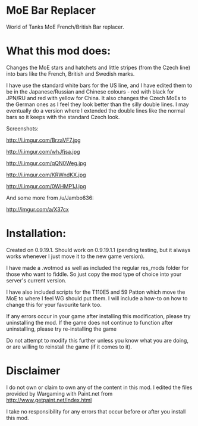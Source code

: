 # MoE Bar Replacer
World of Tanks MoE French/British Bar replacer.

# What this mod does:

Changes the MoE stars and hatchets and little stripes (from the Czech line) into bars like the French, British and Swedish marks. 

I have use the standard white bars for the US line, and I have edited them to be in the Japanese/Russian and Chinese colours - red with black for JPN/RU and red with yellow for China. It also changes the Czech MoEs to the German ones as I feel they look better than the silly double lines. I may eventually do a version where I extended the double lines like the normal bars so it keeps with the standard Czech look.

Screenshots:

http://i.imgur.com/BrzaVF7.jpg

http://i.imgur.com/whJfjsa.jpg

http://i.imgur.com/qQN0Weg.jpg

http://i.imgur.com/KRWndKX.jpg

http://i.imgur.com/0WHMP1J.jpg

And some more from /u/Jambo636:

http://imgur.com/a/X37cx

# Installation:

Created on 0.9.19.1. Should work on 0.9.19.1.1 (pending testing, but it always works whenever I just move it to the new game version).

I have made a .wotmod as well as included the regular res\_mods folder for those who want to fiddle. So just copy the mod type of choice into your server's current version.

I have also included scripts for the T110E5 and 59 Patton which move the MoE to where I feel WG should put them. I will include a how-to on how to change this for your favourite tank too.

If any errors occur in your game after installing this modification, please try uninstalling the mod. If the game does not continue to function after uninstalling, please try re-installing the game

Do not attempt to modify this further unless you know what you are doing, or are willing to reinstall the game (if it comes to it).

# Disclaimer

I do not own or claim to own any of the content in this mod. I edited the files provided by Wargaming with Paint.net from http://www.getpaint.net/index.html

I take no responsibility for any errors that occur before or after you install this mod.

